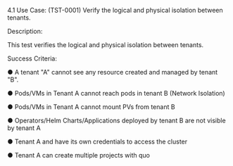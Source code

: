 4.1 Use Case: (TST-0001) Verify the logical and physical isolation between
tenants.

Description:

This test verifies the logical and physical isolation between tenants.

Success Criteria:

● A tenant "A" cannot see any resource created and managed by tenant "B".

● Pods/VMs in Tenant A cannot reach pods in tenant B (Network Isolation)

● Pods/VMs in Tenant A cannot mount PVs from tenant B

● Operators/Helm Charts/Applications deployed by tenant B are not visible by tenant A

● Tenant A and have its own credentials to access the cluster

● Tenant A can create multiple projects with quo
